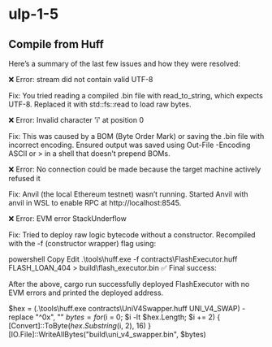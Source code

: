 # ulp-1-5

## Compile from Huff


Here’s a summary of the last few issues and how they were resolved:

❌ Error: stream did not contain valid UTF-8

Fix: You tried reading a compiled .bin file with read_to_string, which expects UTF-8. Replaced it with std::fs::read to load raw bytes.

❌ Error: Invalid character 'ï' at position 0

Fix: This was caused by a BOM (Byte Order Mark) or saving the .bin file with incorrect encoding. Ensured output was saved using Out-File -Encoding ASCII or > in a shell that doesn’t prepend BOMs.

❌ Error: No connection could be made because the target machine actively refused it

Fix: Anvil (the local Ethereum testnet) wasn’t running. Started Anvil with anvil in WSL to enable RPC at http://localhost:8545.

❌ Error: EVM error StackUnderflow

Fix: Tried to deploy raw logic bytecode without a constructor. Recompiled with the -f (constructor wrapper) flag using:

powershell
Copy
Edit
.\tools\huff.exe -f contracts\FlashExecutor.huff FLASH_LOAN_404 > build\flash_executor.bin
✅ Final success:

After the above, cargo run successfully deployed FlashExecutor with no EVM errors and printed the deployed address.

$hex = (.\\tools\\huff.exe contracts\\UniV4Swapper.huff UNI_V4_SWAP) -replace "^0x", ""
$bytes = for ($i = 0; $i -lt $hex.Length; $i += 2) { [Convert]::ToByte($hex.Substring($i, 2), 16) }
[IO.File]::WriteAllBytes("build\\uni_v4_swapper.bin", $bytes)

